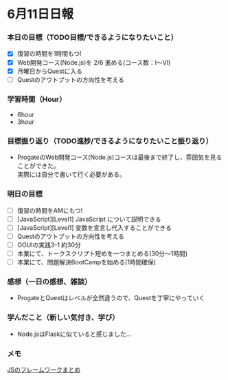 # 6月11日日報

### **本日の目標（TODO目標/できるようになりたいこと）**
- [x] 復習の時間を1時間もつ!
- [x] Web開発コース(Node.js)を 2/6 進める(コース数：Ⅰ〜Ⅵ)
- [x] 月曜日からQuestに入る
- [ ] Questのアウトプットの方向性を考える

### **学習時間（Hour）**
- 6hour
- 3hour

### **目標振り返り（TODO進捗/できるようになりたいこと振り返り）**
- ProgateのWeb開発コース(Node.js)コースは最後まで終了し、雰囲気を見ることができた。  
実際には自分で書いて行く必要がある。

### **明日の目標**
- [ ] 復習の時間をAMにもつ!
- [ ] [JavaScript][Level1] JavaScript について説明できる
- [ ] [JavaScript][Level1] 変数を宣言し代入することができる
- [ ] Questのアウトプットの方向性を考える
- [ ] OOUIの実践3-1 約30分
- [ ] 本業にて、トークスクリプト短めを一つまとめる(30分〜1時間)
- [ ] 本業にて、問題解決BootCampを始める(1時間確保)

### **感想（一日の感想、雑談）**
- ProgateとQuestはレベルが全然違うので、Questを丁寧にやっていく

### **学んだこと（新しい気付き、学び）**
- Node.jsはFlaskに似ていると感じました…

### **メモ**
[JSのフレームワークまとめ](https://www.kagoya.jp/howto/it-glossary/develop/node-js/) 


